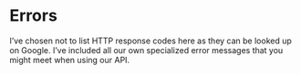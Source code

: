 # Errors

I’ve chosen not to list HTTP response codes here as they can be looked up on Google.
I’ve included all our own specialized error messages that you might meet when using our API.
